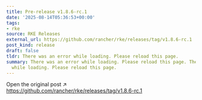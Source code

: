 ```yaml
---
title: Pre-release v1.8.6-rc.1
date: '2025-08-14T05:36:53+00:00'
tags:
- rke
source: RKE Releases
external_url: https://github.com/rancher/rke/releases/tag/v1.8.6-rc.1
post_kind: release
draft: false
tldr: There was an error while loading. Please reload this page.
summary: There was an error while loading. Please reload this page. There was an error
  while loading. Please reload this page.
---
```

Open the original post ↗ https://github.com/rancher/rke/releases/tag/v1.8.6-rc.1
